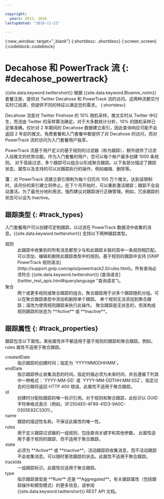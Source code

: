 ```yaml
---

copyright:
  years: 2015, 2016
lastupdated: "2016-11-21"

---
```


{:new_window: target="_blank"}
{:shortdesc: .shortdesc}
{:screen:.screen}
{:codeblock:.codeblock}

# Decahose 和 PowerTrack 流 {: #decahose_powertrack}

{{site.data.keyword.twittershort}} 根据 {{site.data.keyword.Bluemix_notm}} 套餐注册，提供对 Twitter Decahose 和 PowerTrack 流的访问。这两种流都交付实时订阅源，但提供不同的特征以满足您的需求。
{:shortdesc}

Decahose 流是对 Twitter Firehose 的 10% 随机采样。推文实时从 Twitter 中衍生，而流由 Twitter 的采样算法确定。对于大多数统计分析，10% 的随机采样已足够准确。仅针对 2 年期间的 Decahose 数据建立索引，因此查询响应可能不会返回 2 年前的推文。免费套餐和入门套餐中都提供了对 Decahose 的访问，而对 PowerTrack 流的访问为入门套餐用户独享。

PowerTrack 流基于用户定义的基于规则的过滤器（称为跟踪），额外提供了过滤入站推文的优势功能。作为入门套餐的用户，您可以每个帐户最多创建 1000 条规则。
对于高级过滤，多个跟踪可以组合以形成聚合跟踪。以下各部分描述了跟踪状态、属性以及支持的可以对跟踪执行的操作，例如编辑、删除等。

**注**：对 PowerTrack 流建立索引限制为每个日历月 100 万个推文。达到该限制时，该月份的索引建立将停止。在下个月开始时，可以重新激活跟踪；跟踪不会自动激活。为了最充分地利用流，强烈建议对跟踪进行正确管理。例如，冗余跟踪的状态可以设为 Inactive。

## 跟踪类型 {: #track_types}

入门套餐用户可以创建可定制跟踪，以过滤在 PowerTrack 数据流中收集的消息。{{site.data.keyword.twittershort}} 支持以下两种跟踪类型。

<dl>
<dt>规则</dt>
<dd>此跟踪中收集到的所有消息都至少与和此跟踪关联的其中一条规则相匹配。可以添加、编辑和删除此跟踪类型中的规则。基于规则的跟踪中支持 [GNIP PowerTrack 规则语法](http://support.gnip.com/apis/powertrack2.0/rules.html)。所有查询必须符合 {{site.data.keyword.twittershort}} [查询语言](twitter_rest_apis.html#querylanguage "查询语言")。
</dd>

<dt>聚合</dt>
<dd>两个或更多规则或聚合跟踪的组合。聚合跟踪用于对多个跟踪随机分组。可以在聚合跟踪类型中添加和删除单个跟踪。
单个规则无法添加到聚合跟踪；请改为使用规则跟踪来执行此操作。
聚合跟踪是无状态的，但其构成规则跟踪的状态为 **Active** 或 **Inactive**。</dd>
</dl>

## 跟踪属性 {: #track_properties}
跟踪包含以下属性。某些属性并不都适用于基于规则的跟踪和聚合跟踪。例如，rules 属性不适用于聚合跟踪。

<dl>
<dt>createdDate</dt>
<dd>指示跟踪的创建时间；指定为 `YYYYMMDDHHMM`。</dd>

<dt>endDate</dt>
<dd>指示跟踪停止收集消息的时间。指定的值必须为未来时间，并且遵循下列其中一种格式：`YYYY-MM-DD` 或 `YYYY-MM-DDTHH:MM:SSZ`。指定过去的日期将返回 HTTP 400 错误。此属性不适用于聚合跟踪。</dd>

<dt>id</dt>
<dd>创建时分配给跟踪的唯一标识引用。对于规则和聚合跟踪，此标识以 GUID 字符串格式表示（例如，3F2504E0-4F89-41D3-9A0C-0305E82C3301）。</dd>

<dt>name</dt>
<dd>跟踪的描述性名称。不保证此属性的唯一性。</dd>

<dt>rules</dt>
<dd>用于定义跟踪过滤器的一组规则，包括查询关键字和其他参数。
此属性适用于基于规则的跟踪，但不适用于聚合跟踪。</dd>

<dt>state</dt>
<dd>必须为 **Active** 或 **Inactive**。活动跟踪将收集消息，而不活动跟踪不会收集消息。可以随时更改跟踪的状态。此属性不适用于聚合跟踪。</dd>

<dt>trackIds</dt>
<dd>一组跟踪标识。此属性仅适用于聚合跟踪。</dd>

<dt>type</dt>
<dd>指示跟踪类型是 **Rule** 还是 **Aggregated**。有关跟踪属性（包括跟踪操作和模型模式）的更多信息，请参阅 {{site.data.keyword.twittershort}} REST API 文档。</dd>
</dl>

